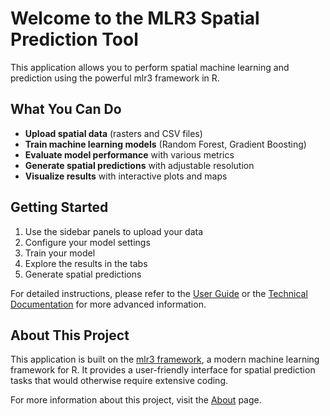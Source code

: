 # Welcome to the MLR3 Spatial Prediction Tool

This application allows you to perform spatial machine learning and prediction using the powerful mlr3 framework in R.

## What You Can Do

- **Upload spatial data** (rasters and CSV files)
- **Train machine learning models** (Random Forest, Gradient Boosting)
- **Evaluate model performance** with various metrics
- **Generate spatial predictions** with adjustable resolution
- **Visualize results** with interactive plots and maps

## Getting Started

1. Use the sidebar panels to upload your data
2. Configure your model settings
3. Train your model
4. Explore the results in the tabs
5. Generate spatial predictions

For detailed instructions, please refer to the [User Guide](user-guide.qmd) or the [Technical Documentation](technical-docs.qmd) for more advanced information.

## About This Project

This application is built on the [mlr3 framework](https://mlr3.mlr-org.com/), a modern machine learning framework for R. It provides a user-friendly interface for spatial prediction tasks that would otherwise require extensive coding.

For more information about this project, visit the [About](about.qmd) page.
